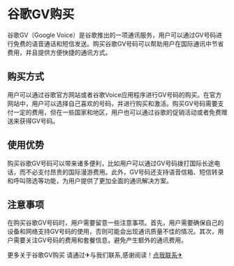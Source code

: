# 谷歌GV购买

谷歌GV（Google Voice）是谷歌推出的一项通讯服务，用户可以通过GV号码进行免费的语音通话和短信发送。购买谷歌GV号码可以帮助用户在国际通讯中节省费用，并且提供方便快捷的通讯方式。

## 购买方式

用户可以通过谷歌官方网站或者谷歌Voice应用程序进行GV号码的购买。在官方网站中，用户可以选择自己喜欢的号码，并进行购买和激活。购买GV号码需要支付一定的费用，但在一些国家和地区，用户也可以通过谷歌的促销活动或者免费赠送来获得GV号码。

## 使用优势

购买谷歌GV号码可以带来诸多便利，比如用户可以通过GV号码拨打国际长途电话，而不必支付昂贵的国际漫游费用。此外，GV号码还支持语音信箱、短信转录和呼叫筛选等功能，为用户提供了更加全面的通讯解决方案。

## 注意事项

在购买谷歌GV号码时，用户需要留意一些注意事项。首先，用户需要确保自己的设备和网络支持GV号码的使用，否则可能会出现通讯质量不佳的情况。其次，用户需要关注GV号码的费用和套餐信息，避免产生额外的通讯费用。

更多关于谷歌GV购买 请通过✈与我们联系,感谢阅读！[点我联系✈](https://vip.G208.com)